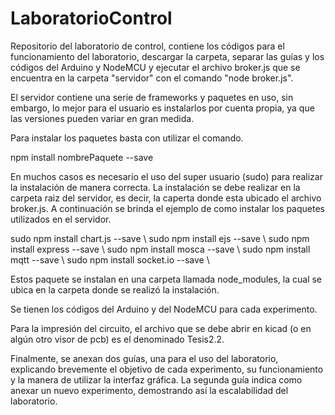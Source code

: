 # LaboratorioControl
Repositorio del laboratorio de control, contiene los códigos para el funcionamiento del laboratorio, descargar la carpeta, separar las guías y los códigos del Arduino y NodeMCU y ejecutar el archivo broker.js que se encuentra en la carpeta "servidor" con el comando "node broker.js".

El servidor contiene una serie de frameworks y paquetes en uso, sin embargo, lo mejor para el usuario es instalarlos por cuenta propia, ya que las versiones pueden variar en gran medida. 

Para instalar los paquetes basta con utilizar el comando. 

npm install nombrePaquete --save

En muchos casos es necesario el uso del super usuario (sudo) para realizar la instalación de manera correcta. La instalación se debe realizar en la carpeta raiz del servidor, es decir, la caperta donde esta ubicado el archivo broker.js. A continuación se brinda el ejemplo de como instalar los paquetes utilizados en el servidor.

sudo npm install chart.js --save \\
sudo npm install ejs --save \\
sudo npm install express --save \\
sudo npm install mosca --save \\
sudo npm install mqtt --save \\
sudo npm install socket.io --save \\

Estos paquete se instalan en una carpeta llamada node_modules, la cual se ubica en la carpeta donde se realizó la instalación. 

Se tienen los códigos del Arduino y del NodeMCU para cada experimento. 

Para la impresión del circuito, el archivo que se debe abrir en kicad (o en algún otro visor de pcb) es el denominado Tesis2.2.

Finalmente, se anexan dos guías, una para el uso del laboratorio, explicando brevemente el objetivo de cada experimento, su funcionamiento y la manera de utilizar la interfaz gráfica. La segunda guía indica como anexar un nuevo experimento, demostrando así la escalabilidad del laboratorio. 

